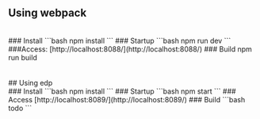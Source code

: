﻿## Using webpack
<br>
### Install
```bash
npm install
```
### Startup
```bash
npm run dev
```
###Access:
[http://localhost:8088/](http://localhost:8088/)
### Build
npm run build
<br>
<br>
<br>
## Using edp
<br>
### Install
```bash
npm install
```
### Startup
```bash
npm start
```
### Access
[http://localhost:8089/](http://localhost:8089/)
### Build
```bash
todo
```